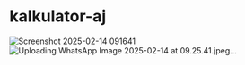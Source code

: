 # kalkulator-aj 
![Screenshot 2025-02-14 091641](https://github.com/user-attachments/assets/53070345-e51b-4281-a874-5159f9f4b159)
![Uploading WhatsApp Image 2025-02-14 at 09.25.41.jpeg…]()
